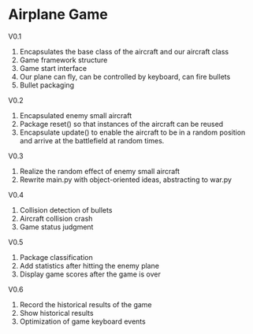 # Airplane Game

V0.1
1. Encapsulates the base class of the aircraft and our aircraft class
2. Game framework structure
3. Game start interface
4. Our plane can fly, can be controlled by keyboard, can fire bullets
5. Bullet packaging

V0.2
1. Encapsulated enemy small aircraft
2. Package reset() so that instances of the aircraft can be reused
3. Encapsulate update() to enable the aircraft to be in a random position and arrive at the battlefield at random times.

V0.3
1. Realize the random effect of enemy small aircraft
2. Rewrite main.py with object-oriented ideas, abstracting to war.py

V0.4
1. Collision detection of bullets
2. Aircraft collision crash
3. Game status judgment

V0.5
1. Package classification
2. Add statistics after hitting the enemy plane
3. Display game scores after the game is over

V0.6
1. Record the historical results of the game
2. Show historical results
3. Optimization of game keyboard events
